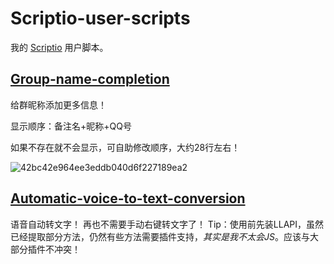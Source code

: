 # Scriptio-user-scripts

我的 [Scriptio](https://github.com/PRO-2684/Scriptio) 用户脚本。

## [Group-name-completion](./group-name-completion.js)

给群昵称添加更多信息！

显示顺序：备注名+昵称+QQ号

如果不存在就不会显示，可自助修改顺序，大约28行左右！

![42bc42e964ee3eddb040d6f227189ea2](https://github.com/Shapaper233/Scriptio-user-scripts/assets/157946924/b3d17aa2-0071-4f70-b34f-c3390e6baf71)

## [Automatic-voice-to-text-conversion](./automatic-voice-to-text-conversion.js)

语音自动转文字！
再也不需要手动右键转文字了！
Tip：使用前先装LLAPI，虽然已经提取部分方法，仍然有些方法需要插件支持，_其实是我不太会JS_。应该与大部分插件不冲突！
